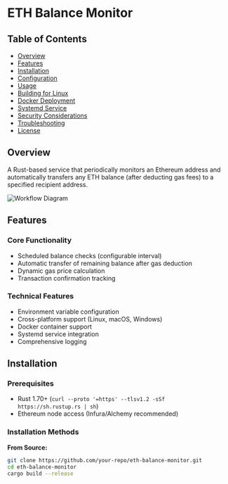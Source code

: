 # ETH Balance Monitor

## Table of Contents
- [Overview](#overview)
- [Features](#features)
- [Installation](#installation)
- [Configuration](#configuration)
- [Usage](#usage)
- [Building for Linux](#building-for-linux)
- [Docker Deployment](#docker-deployment)
- [Systemd Service](#systemd-service)
- [Security Considerations](#security-considerations)
- [Troubleshooting](#troubleshooting)
- [License](#license)

## Overview

A Rust-based service that periodically monitors an Ethereum address and automatically transfers any ETH balance (after deducting gas fees) to a specified recipient address.

![Workflow Diagram](https://example.com/path/to/diagram.png) <!-- Add actual diagram if available -->

## Features

### Core Functionality
- Scheduled balance checks (configurable interval)
- Automatic transfer of remaining balance after gas deduction
- Dynamic gas price calculation
- Transaction confirmation tracking

### Technical Features
- Environment variable configuration
- Cross-platform support (Linux, macOS, Windows)
- Docker container support
- Systemd service integration
- Comprehensive logging

## Installation

### Prerequisites
- Rust 1.70+ (`curl --proto '=https' --tlsv1.2 -sSf https://sh.rustup.rs | sh`)
- Ethereum node access (Infura/Alchemy recommended)

### Installation Methods

**From Source:**
```bash
git clone https://github.com/your-repo/eth-balance-monitor.git
cd eth-balance-monitor
cargo build --release
